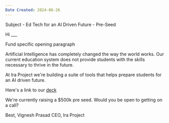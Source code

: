 ```yaml
---
Date Created: 2024-06-26
---
```

Subject - Ed Tech for an AI Driven Future - Pre-Seed

Hi ___

Fund specific opening paragraph

Artificial Intelligence has completely changed the way the world works. Our current education system does not provide students with the skills necessary to thrive in the future. 

At Ira Project we're building a suite of tools that helps prepare students for an AI driven future. 

Here's a link to our [deck](https://docsend.com/view/8gfsu4angat4zrdr)

We're currently raising a $500k pre seed. Would you be open to getting on a call? 

Best, 
Vignesh Prasad
CEO, Ira Project


